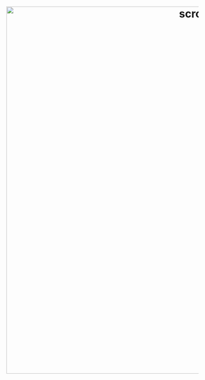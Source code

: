 <h1 align="center">
    <a href="https://github.com/fehawen/dotfiles">
        <img alt="scrot" src="https://user-images.githubusercontent.com/36552788/125855604-5541c4f1-60ac-4ca8-a195-5c72ae965ff8.png" width="960">
    </a>
    <br>
</h1>
